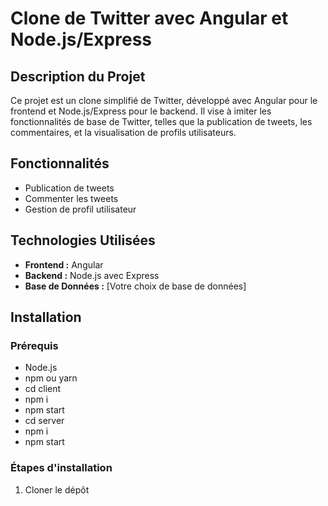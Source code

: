 # Clone de Twitter avec Angular et Node.js/Express

## Description du Projet
Ce projet est un clone simplifié de Twitter, développé avec Angular pour le frontend et Node.js/Express pour le backend. Il vise à imiter les fonctionnalités de base de Twitter, telles que la publication de tweets, les commentaires, et la visualisation de profils utilisateurs.

## Fonctionnalités
- Publication de tweets
- Commenter les tweets
- Gestion de profil utilisateur

## Technologies Utilisées
- **Frontend :** Angular
- **Backend :** Node.js avec Express
- **Base de Données :** [Votre choix de base de données]

## Installation

### Prérequis
- Node.js
- npm ou yarn
- cd client
- npm i
- npm start
- cd server
- npm i
- npm start

### Étapes d'installation
1. Cloner le dépôt
